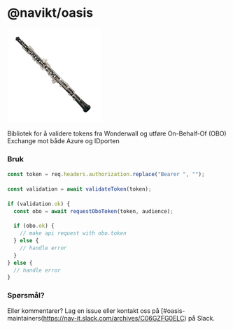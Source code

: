 # @navikt/oasis

![OBO](/img/obo.jpg)

Bibliotek for å validere tokens fra Wonderwall og utføre On-Behalf-Of (OBO) Exchange mot både Azure og IDporten 

### Bruk

```ts
const token = req.headers.authorization.replace("Bearer ", "");

const validation = await validateToken(token);

if (validation.ok) {
  const obo = await requestOboToken(token, audience);

  if (obo.ok) {
    // make api request with obo.token
  } else {
    // handle error
  }
} else {
  // handle error
}
```

### Spørsmål?

Eller kommentarer? Lag en issue eller kontakt oss på [#oasis-maintainers(https://nav-it.slack.com/archives/C06GZFG0ELC) på Slack.

